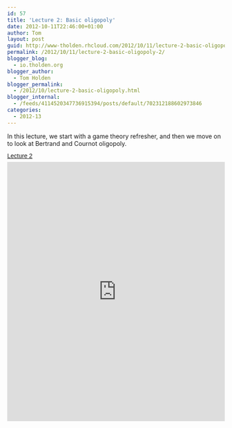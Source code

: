 ```yaml
---
id: 57
title: 'Lecture 2: Basic oligopoly'
date: 2012-10-11T22:46:00+01:00
author: Tom
layout: post
guid: http://www-tholden.rhcloud.com/2012/10/11/lecture-2-basic-oligopoly-2/
permalink: /2012/10/11/lecture-2-basic-oligopoly-2/
blogger_blog:
  - io.tholden.org
blogger_author:
  - Tom Holden
blogger_permalink:
  - /2012/10/lecture-2-basic-oligopoly.html
blogger_internal:
  - /feeds/4114520347736915394/posts/default/702312188602973846
categories:
  - 2012-13
---
```

In this lecture, we start with a game theory refresher, and then we move on to look at Bertrand and Cournot oligopoly.  <a title="View Lecture 2 on Scribd" href="http://www.scribd.com/doc/109761047/Lecture-2" style="margin: 12px auto 6px auto; font-family: Helvetica,Arial,Sans-serif; font-style: normal; font-variant: normal; font-weight: normal; font-size: 14px; line-height: normal; font-size-adjust: none; font-stretch: normal; -x-system-font: none; display: block; text-decoration: underline;">Lecture 2</a><iframe src="http://www.scribd.com/embeds/109761047/content?start_page=1&view_mode=scroll&access_key=key-21ezqbm4bl5x6x7fxkkk" data-auto-height="true" data-aspect-ratio="1.33333333333333" scrolling="no" width="100%" height="600" frameborder="0"></iframe>